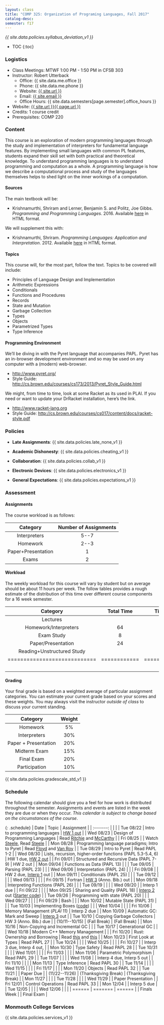 ```yaml
---
layout: class
title: "COMP 325: Organization of Programing Languages, Fall 2017"
catalog-desc: 
semester: f17
---
```


*{{ site.data.policies.syllabus_deviation_v1 }}*

* TOC
{:toc}

### Logistics

* Class Meetings: MTWF 1:00 PM - 1:50 PM in CFSB 303
* Instructor: Robert Utterback
  * Office: {{ site.data.me.office }}
  * Phone: {{ site.data.me.phone }}
  * Website: <a href="{{ site.url }}">{{ site.url }}</a>
  * Email: <a href="mailto:{{ site.email }}">{{ site.email }}</a>
  * Office Hours: {{ site.data.semesters[page.semester].office_hours }}
* Website: <a href="{{ site.url }}{{ page.url }}">{{ site.url }}{{ page.url }}</a>
* Credits: 1 course credit
* Prerequisites: COMP 220

### Content

This course is an exploration of modern programming languages through
the study and implementation of interpreters for fundamental language
features. By implementing small languages with common PL features,
students expand their skill set with both practical and theoretical
knowledge. To understand programming languages is to understand
programming and computation as a whole. A programming language is how
we describe a computational process and study of the languages
themselves helps to shed light on the inner workings of a computation.

#### Sources

The main textbook will be: 

* Krishnamurthi, Shriram and Lerner, Benjamin S. and Politz, Joe
Gibbs. *Programming and Programming Languages*. 2016. Available
[here](http://papl.cs.brown.edu/2016/) in HTML format.

We will supplement this with:

* Krishnamurthi, Shriram. *Programming Languages: Application and
Interpretation*. 2012. Available
[here](http://cs.brown.edu/courses/cs173/2012/book/) in HTML format.

#### Topics

This course will, for the most part, follow the text. Topics to be covered will include: 

* Principles of Language Design and Implementation
* Arithmetic Expressions
* Conditionals
* Functions and Procedures 
* Records
* State and Mutation
* Garbage Collection
* Types
* Objects
* Parametrized Types 
* Type Inference

#### Programming Environment

We’ll be diving in with the Pyret language that accompanies PAPL. Pyret has an in-browser development environment and so may be used on any computer with a (modern) web-browser.
* http://www.pyret.org/
* Style Guide: http://cs.brown.edu/courses/cs173/2013/Pyret_Style_Guide.html

We might, from time to time, look at some Racket as its used in PLAI. If you need or want to update your
DrRacket installation, here’s the link.
* http://www.racket-lang.org
* Style Guide:
  http://cs.brown.edu/courses/cs017/content/docs/racket-style.pdf

### Policies

* **Late Assignments**: {{ site.data.policies.late_none_v1 }}

* **Academic Dishonesty**: {{ site.data.policies.cheating_v1 }}

* **Collaboration**: {{ site.data.policies.collab_v1 }}

* **Electronic Devices**: {{ site.data.policies.electronics_v1 }}

* **General Expectations**: {{ site.data.policies.expectations_v1 }}

### Assessment

#### Assignments

The course workload is as follows:

| Category           | Number of Assignments |
| :-----:            |             :-------: |
| Interpreters       |                  5--7 |
| Homework           |                  2--3 |
| Paper+Presentation |                     1 |
| Exams              |                     2 |

#### Workload

The weekly workload for this course will vary by student but on
average should be about 11 hours per week. The follow tables
provides a rough estimate of the distribution of this time over
different course components for a 16 week semester.

| Category                     |   Total Time |     Time/week (hours) |
| :-----:                      |    :-------: |   :-----------------: |
| Lectures                     |              |                     3 |
| Homework/Interpreters        |           64 |                     4 |
| Exam Study                   |            8 |                   0.5 |
| Paper/Presentation           |           24 |                   1.5 |
| Reading+Unstructured Study   |              |                     2 |
| ============================ | ============ | ===================== |
|                              |              |                    11 |

#### Grading

Your final grade is based on a weighted average of particular
assignment categories. You can estimate your current grade based on
your scores and these weights. You may always visit the instructor
*outside of class* to discuss your current standing.

| Category             |    Weight |
| :-----:              | :-------: |
| Homework             |        5% |
| Interpreters         |       30% |
| Paper + Presentation |       20% |
| Midterm Exam         |       15% |
| Final Exam           |       20% |
| Participation        |       10% |

{{ site.data.policies.gradescale_std_v1 }}

### Schedule
The following calendar should give you a feel for how work is
distributed throughout the semester. Assignments and events are listed
in the week they are due or when they occur. *This calendar is subject
to change based on the circumstances of the course*.

{: .schedule}
| Date           | Topic                                                      | Assignment                                                          |
| :-------:      |                                                            |                                                                     |
| Tue 08/22      | Intro to programming languages                             | [HW 1 out](hw1.pdf)                                                 |
| Wed 08/23      | Design of Programming Languages                            | Read [Ritchie][2] and [McCarthy][1]                                 |
| Fri 08/25      |                                                            | Watch [Steele][3], Read [Steele](steele.pdf)                        |
| Mon 08/28      | Programming language paradigms; Intro to Pyret             | Read [Floyd][4] and [Van Roy](vanroy.pdf)                           |
| Tue 08/29      | Intro to Pyret                                             | Read PAPL 1-2                                                       |
| Wed 08/30      | Lists, recursion, higher-order functions (PAPL 5.3-5.4, 6) | HW 1 due, [HW 2 out](hw2.pdf)                                       |
| Fri 09/01      | Structured and Recursive Data (PAPL 7-9)                   | HW 2 out                                                            |
| Mon 09/04      | Functions as Data (PAPL 13)                                |                                                                     |
| Tue 09/05      | Parsing (PAPL 23)                                          |                                                                     |
| Wed 09/06      | Interpretation (PAPL 24)                                   |                                                                     |
| Fri 09/08      |                                                            | HW 2 due, [Interp 1](./interp1.pdf) out                             |
| Mon 09/11      | Conditionals (PAPL 25)                                     |                                                                     |
| Tue 09/12      |                                                            |                                                                     |
| Wed 09/13      |                                                            |                                                                     |
| Fri 09/15      | Fortran                                                    | [HW 3](./hw3-paper.pdf) (Anno. Bib.) out                            |
| Mon 09/18      | Interpreting Functions (PAPL 26)                           |                                                                     |
| Tue 09/19      |                                                            |                                                                     |
| Wed 09/20      |                                                            | Interp 1 due                                                        |
| Fri 09/22      |                                                            |                                                                     |
| Mon 09/25      | Sharing and Quality (PAPL 18)                              | [Interp 2](./interp2.pdf) out ([Starter code](./interp2-start.arr)) |
| Tue 09/26      | Programming with state (PAPL 20)                           |                                                                     |
| Wed 09/27      |                                                            |                                                                     |
| Fri 09/29      | Bash                                                       |                                                                     |
| Mon 10/02      | Mutable State (PAPL 31)                                    |                                                                     |
| Tue 10/03      | Implementing Boxes ([code](./ch31-boxes.arr))              |                                                                     |
| Wed 10/04      |                                                            |                                                                     |
| Fri 10/06      | Memory Management (*PLAI* 11)                              | Interp 2 due                                                        |
| Mon 10/09      | Automatic GC: Mark and Sweep                               | [Interp 3](./interp3.pdf) out                                       |
| Tue 10/10      | Copying Garbage Collectors                                 | HW 3 (Anno. Bib.) due                                               |
| (10/11--10/15) | (Fall Break)                                               | (Fall Break)                                                        |
| Mon 10/16      | Non-Copying and Incremental GC                             |                                                                     |
| Tue 10/17      | Generational GC                                            |                                                                     |
| Wed 10/18      | Modern C++ Memory Management                               |                                                                     |
| Fri 10/20      | Rust: Ownership and Borrowing                              | Read [this][5] and [this][6]                                        |
| Mon 10/23      | First Look at Types                                        | Read PAPL 27                                                        |
| Tue 10/24      |                                                            |                                                                     |
| Wed 10/25      |                                                            |                                                                     |
| Fri 10/27      |                                                            | Interp 3 due, Interp 4 out,                                         |
| Mon 10/30      | Type Safety                                                | Read PAPL 28                                                        |
| Tue 10/31      |                                                            |                                                                     |
| Wed 11/01      |                                                            |                                                                     |
| Fri 11/03      |                                                            |                                                                     |
| Mon 11/06      | Parametric Polymorphism                                    | Read PAPL 29                                                        |
| Tue 11/07      |                                                            |                                                                     |
| Wed 11/08      |                                                            | Interp 4 due, Interp 5 out                                          |
| Fri 11/10      |                                                            |                                                                     |
| Mon 11/13      | Type Inference                                             | Read PAPL 30                                                        |
| Tue 11/14      |                                                            |                                                                     |
| Wed 11/15      |                                                            |                                                                     |
| Fri 11/17      |                                                            |                                                                     |
| Mon 11/20      | Objects                                                    | Read PAPL 32                                                        |
| Tue 11/21      |                                                            | Paper Due                                                           |
| (11/22--11/26) | (Thanksgiving Break)                                       | (Thanksgiving Break)                                                |
| Mon 11/27      |                                                            |                                                                     |
| Tue 11/28      |                                                            |                                                                     |
| Wed 11/29      |                                                            | Paper Presentation                                                  |
| Fri 12/01      | Control Operations                                         | Read PAPL 33                                                        |
| Mon 12/04      |                                                            | Interp 5 due                                                        |
| Tue 12/05      |                                                            |                                                                     |
| Wed 12/06      |                                                            |                                                                     |
| ======         | =======                                                    | ======                                                              |
| Finals Week    |                                                            | Final Exam                                                          |

[1]: http://www-formal.stanford.edu/jmc/history/lisp/lisp.html
[2]: https://www.bell-labs.com/usr/dmr/www/chist.html
[3]: https://www.youtube.com/watch?v=_ahvzDzKdB0
[4]: http://dl.acm.org/citation.cfm?id=359140
[5]: http://arthurtw.github.io/2014/11/30/rust-borrow-lifetimes.html
[6]: https://doc.rust-lang.org/book/second-edition/ch04-01-what-is-ownership.html

### Monmouth College Services

{{ site.data.policies.services_v1 }}

<!-- Local Variables: -->
<!-- eval: (orgtbl-mode) -->
<!-- End: -->
